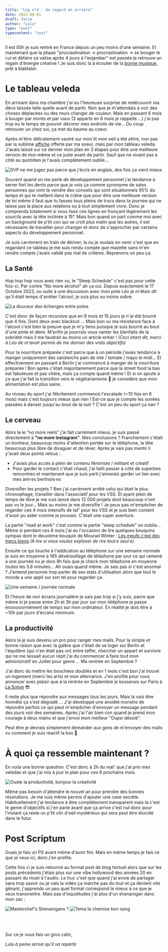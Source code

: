 ```yaml
---
title: "Log n°4 : Un regard en arrière"
date: 2023-08-01
draft: false
author: "Lulu"
type: "post"
typecontent: "text"
---
```

Il est 00h je suis rentré en France depuis un peu moins d'une semaine. Et maintenant que la phase "procrastination -> procrastination -> se bouger le cul et défaire sa valise après 4 jours à l'enjamber" est passée je retrouve un regain d'énergie créative ! Je suis donc la à écouter de la [bonne musique](https://www.youtube.com/watch?v=HrYa5x4U0fE), prêt à blablater.

# Le tableau veleda
En arrivant dans ma chambre j'ai eu l'heureuse surprise de redécouvrir ma déco laissée telle quelle avant de partir. Non que je m'attendais à voir des choses déplacées ou des murs changer de couleur. Mais en passant 6 mois à bouger par monts et par vaux (3 apparts en 6 mois je rappelle ...) j'ai pas trop eu le temps de pouvoir décorer mes endroits de vie... Du coup retrouver un chez soi, ça met du baume au coeur.

Après m\'être délicatement vautré sur mon lit mon oeil a été attiré, non pas par la sublime [affiche](https://librairiesanstitre.com/produit/le-grand-soulagement-objectif-1-remplacer-le-capitalisme-par-une-bonne-sieste/) offerte par ma soeur, mais par mon tableau veleda. J'avais laissé sur ce dernier mon plan en 3 étapes pour être une meilleure version de moi-même et ce juste avant de partir. Sauf que ne vivant pas à côté au quotidien je l'avais complètement oublié...

![SVP ne me jugez pas parce que j\'écris en anglais, des fois ça vient mieux](/img/articles/logbook/log-4/tableau.jpg)

Souvent quand on me parle de développement personnel j'ai tendance à serrer fort les dents parce que je vois ça comme synonyme de sales personnes qui vont te vendre des conseils qui sont situationnels 95% du temps et qui te mettent dans le crâne que pour être une meilleure version de toi même il faut que tu fasses tous pleins de trucs dans ta journée qui ne laisse pas la place aux relations ou à tout simplement _vivre_. Donc je comprends totalement si vous lisez ces lignes en fronçant légèrement les sourcils avec la tête inclinée à 15°. Mais bon quand on part comme moi avec un background de p\'tit con qui se croit plus malin que les autres, il est nécessaire de travailler pour changer et donc de s\'approcher par certains aspects du développement personnel.

Je suis carrément en train de dériver, la ou je voulais en venir c\'est que en regardant ce tableau je me suis rendu compte que mazette sans m\'en rendre compte j\'avais validé pas mal de critères. Reprenons un peu ça.

## La Santé

Hop hop hop vous avez rien vu, le "Sleep Schedule" c'est pas pour cette fois-ci. Par contre "No more alcohol" ah ça oui. Depuis exactement le 17 Octobre 2023, ou suite à une discussion avec mon pote Léo je m'étais dit qu'il était temps d'arrêter l'alcool, je suis plus ou moins sobre.

![La douceur des échanges entre potes](/img/articles/logbook/log-4/screen.jpg)

C'est donc de façon recursive que en 9 mois et 15 jours je n'ai été bourré que 4 fois. Dont deux avec blackout ... Mais bon vu ma résistance face à l'alcool c'est bien la preuve que je m'y tiens puisque je suis bourré au bout d'une pinte et demi. M'enfin je pourrais vous vanter les bienfaits de la sobriété mais il me faudrait au moins un article entier ! _(Ceci étant dit, merci à Léo de m'avoir permis de me donner des vrais objectifs)_

Pour la nourriture préparée c'est parce que à un période j'avais tendance à manger uniquement des sandwichs pain de mie / tomate / mayo le midi... Et effectivement en passant à Berlin j'ai commencé à manger de la nourriture préparée ! Bon après c'était majoritairement parce que la street food la bas est fabuleuse et pas chère, mais ça compte quand même ! Et si on ajoute à ça que j'ai fait la transition vers le végétarianisme 🌱 je considère que mon alimentation est plus saine.

Au niveau du sport j'ai fébrilement commencé l'escalade (~10 fois en 6 mois) mais c'est toujours mieux que rien ! Est-ce que je compte les soirées passées à danser jusqu'au bout de la nuit ? C'est un peu du sport ça nan ?

## Le cerveau

Alors la le "no more reels" j'ai fait carrément mieux, je suis passé directement à **"no more instagram"**. Mes conclusions ? Franchement c'était un bonheur, beaucoup moins d'attention portée sur le téléphone, la tête beaucoup plus libre de divaguer et de rêver. Après je vais pas mentir il y'avait deux points relous :
- J'avais plus accès à plein de contenu féministe / militant et créatif
- Pour garder le contact c'était chaud, j'ai failli passer à côté de superbes rencontres et maintenant que je suis parti j'aimerais garder un lien avec mes ami·es berlinois·es

Diversifier les projets ? Ben j'ai carrément arrêté celui qui était le plus chronophage, travailler dans l'associatif pour les VSS. Et ayant plein de temps de libre je me suis lancé dans 12 000 projets dont beaucoup n'ont pas vu le jour... Mais au moins je me diversifie ! Je peux pas m'empêcher de regarder ces 4 mois intensifs de taf' pour les VSS et je suis bien content d'avoir pu aider comme je pouvais. C'était une super aventure.

La partie "read at work" c'est comme la partie "sleep schedule" on oublie... Même si pendant ces 6 mois j'ai eu l'occasion de lire quelques bouquins sympas dont le deuxième bouquin de Mourad Winter : [Les meufs c'est des mecs biens](https://www.babelio.com/livres/Winter-Les-meufs-cest-des-mecs-bien/1484563) _(À lire si vous voulez exploser de rire tout·e seul·e)_

Ensuite ce qui touche à l'addication au téléphone sur une semaine normale je suis en moyenne à 165 dévérouillage de téléphone par jour ce qui ramené a une journée ou je dors 8h fais que je check mon téléphone en moyenne toutes les 5.8 minutes... Ah ouais quand même. Je sais pas si c'est anormal ? J'entend personne trop parler de ses stats d'utilisation alors que tout le monde a une appli sur son tel pour regarder ça.

![Une semaine / journée normale](/img/articles/logbook/log-4/stats.jpg)

Et l'heure de non écrans journalière je sais pas trop si j'y suis, parce que même si je passe entre 2h et 3h par jour sur mon téléphone je passe énooooormément de temps sur mon ordinateur. En réalité je dois être à ~10h par jours d'écrans minimum.

## La productivité

Alors la je suis devenu un pro pour ranger mes mails. Pour la simple et bonne raison que avec la galère que c'était de se loger sur Berlin et l'équilibre (qui n'en était pas un) entre taffer, chercher un appart et survivre qui ne me laissait aucun répit j'ai du commencer à faire tout mon administratif en Juillet pour genre ... Ma rentrée en Septembre ?

J'ai donc du mettre les bouchées doubles et en 1 mois c'est bon j'ai trouvé un logement (merci les arts) et mon alternance. J'en profite pour vous annoncer avec plaisir que à la rentrée en Septembre je bosserais sur Paris à [La Solive](https://www.la-solive.com/) 😎.

Il reste plus que répondre aux messages tous les jours. Mais la vais être honnête ça s'est dégradé ... J'ai développé une anxiété monstre de répondre parfois ce qui peut m'empêcher d'envoyer un message pendant des jours voir des semaines. Après j'ai l'air bien con quand je prend mon courage à deux mains et que j'envoi mon meilleur "Oupsi désolé".

Peut être je devrais simplement demander aux gens de m'envoyer des mails vu comment je suis réactif la bas 🤔.

# À quoi ça ressemble maintenant ?
En voila une bonne question. C'est donc à 2h du mat' que j'ai pris mes veledas et que j'ai mis à jour le plan pour ces 6 prochains mois.

![Ouste la productivité, bonjour la créativité](/img/articles/logbook/log-4/tableau2.jpg)

Même pas besoin d'attendre le nouvel an pour prendre des bonnes résolutions. Je me suis même permis d'ajouter une case secrète. Habituellement j'ai tendance à être complètement transparent mais la c'est le genre d'objectifs si j'en parle avant que ça arrive c'est nul donc pour l'instant ça reste un p'tit clin d'oeil mystérieux qui sera peut être élucidé dans le futur.

# Post Scriptum

Ouais je fais un PS avant même d'avoir fini. Mais en même temps je fais ce que je veux ici, donc j'en profite.

Cette fois ci je suis retourné au format post de blog textuel alors que sur les posts précédents j'étais plus sur une vibe hollywood des années 20 en passant du muet à l'audio. Le truc c'est que quand j'ai envie de partager sans trop savoir ou je vais la vidéo ça marche pas du tout et ça devient vite gênant, j'apprends un peu quel format correspond le mieux à ce que je veux transmettre. Mais pas d'inquiétudes j'ai plus d'un shenanigan dans mon sac :

![Masterchef\'s Shenanigans ?](/img/articles/logbook/log-4/cuisine.jpg)
![Tema la chemise bon sang](/img/articles/logbook/log-4/chemise.jpg)

\
\
\
Sur ce je vous fais un gros calin,

_Lulu à peine arrivé qu'il va repartir_
